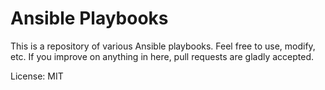 Ansible Playbooks
===
This is a repository of various Ansible playbooks.  Feel free to use, modify, etc.  If you improve on anything in here, pull requests are gladly accepted.

License: MIT